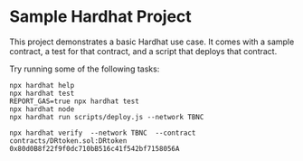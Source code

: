 # Sample Hardhat Project

This project demonstrates a basic Hardhat use case. It comes with a sample contract, a test for that contract, and a script that deploys that contract.

Try running some of the following tasks:

```shell
npx hardhat help
npx hardhat test
REPORT_GAS=true npx hardhat test
npx hardhat node
npx hardhat run scripts/deploy.js --network TBNC 

npx hardhat verify  --network TBNC  --contract contracts/DRtoken.sol:DRtoken  0x80d0B8f22f9f0dc710bB516c41f542bf7158056A
```
